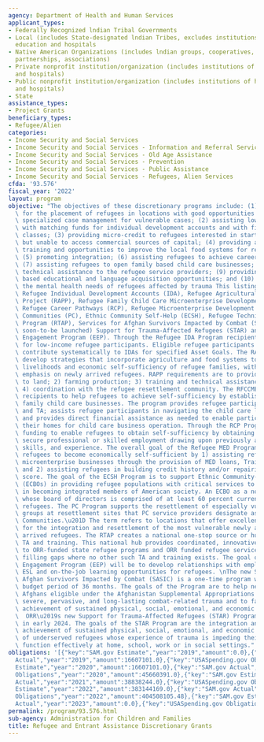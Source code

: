 ```yaml
---
agency: Department of Health and Human Services
applicant_types:
- Federally Recognized lndian Tribal Governments
- Local (includes State-designated lndian Tribes, excludes institutions of higher
  education and hospitals
- Native American Organizations (includes lndian groups, cooperatives, corporations,
  partnerships, associations)
- Private nonprofit institution/organization (includes institutions of higher education
  and hospitals)
- Public nonprofit institution/organization (includes institutions of higher education
  and hospitals)
- State
assistance_types:
- Project Grants
beneficiary_types:
- Refugee/Alien
categories:
- Income Security and Social Services
- Income Security and Social Services - Information and Referral Services
- Income Security and Social Services - Old Age Assistance
- Income Security and Social Services - Prevention
- Income Security and Social Services - Public Assistance
- Income Security and Social Services - Refugees, Alien Services
cfda: '93.576'
fiscal_year: '2022'
layout: program
objective: "The objectives of these discretionary programs include: (1) building capacity\
  \ for the placement of refugees in locations with good opportunities and providing\
  \ specialized case management for vulnerable cases; (2) assisting low-income refugees\
  \ with matching funds for individual development accounts and with financial literacy\
  \ classes; (3) providing micro-credit to refugees interested in starting new businesses\
  \ but unable to access commercial sources of capital; (4) providing agricultural\
  \ training and opportunities to improve the local food systems for refugee farmers;\
  \ (5) promoting integration; (6) assisting refugees to achieve career advancement;\
  \ (7) assisting refugees to open family based child care businesses; (8) providing\
  \ technical assistance to the refugee service providers; (9) providing employer\
  \ based educational and language acquisition opportunities; and (10) and supporting\
  \ the mental health needs of refugees affected by trauma This listing includes:\
  \ Refugee Individual Development Accounts (IDA), Refugee Agricultural Partnership\
  \ Project (RAPP), Refugee Family Child Care Microenterprise Development (RFCCMED),\
  \ Refugee Career Pathways (RCP), Refugee Microenterprise Development (MED), Preferred\
  \ Communities (PC), Ethnic Community Self-Help (ECSH), Refugee Technical Assistance\
  \ Program (RTAP), Services for Afghan Survivors Impacted by Combat (SASIC), (the\
  \ soon-to-be launched) Support for Trauma-Affected Refugees (STAR) and Employer\
  \ Engagement Program (EEP). Through the Refugee IDA Program recipients manage IDAs\
  \ for low-income refugee participants. Eligible refugee participants will open and\
  \ contribute systematically to IDAs for specified Asset Goals. The RAPP recipients\
  \ develop strategies that incorporate agriculture and food systems to improve the\
  \ livelihoods and economic self-sufficiency of refugee families, with particular\
  \ emphasis on newly arrived refugees. RAPP requirements are to provide: 1) access\
  \ to land; 2) farming production; 3) training and technical assistance (TA); and\
  \ 4) coordination with the refugee resettlement community. The RFCCMED Program enables\
  \ recipients to help refugees to achieve self-sufficiency by establishing small\
  \ family child care businesses. The program provides refugee participants with training\
  \ and TA; assists refugee participants in navigating the child care licensing process;\
  \ and provides direct financial assistance as needed to enable participants to prepare\
  \ their homes for child care business operation. Through the RCP Program, ORR provides\
  \ funding to enable refugees to obtain self-sufficiency by obtaining the means to\
  \ secure professional or skilled employment drawing upon previously acquired knowledge,\
  \ skills, and experience. The overall goal of the Refugee MED Program is to assist\
  \ refugees to become economically self-sufficient by 1) assisting refugees to establish\
  \ microenterprise businesses through the provision of MED loans, Training and TA,\
  \ and 2) assisting refugees in building credit history and/or repairing their credit\
  \ score. The goal of the ECSH Program is to support Ethnic Community-Based Organizations\
  \ (ECBOs) in providing refugee populations with critical services to assist them\
  \ in becoming integrated members of American society. An ECBO as a non-profit organization\
  \ whose board of directors is comprised of at least 60 percent current and/or former\
  \ refugees. The PC Program supports the resettlement of especially vulnerable refugee\
  \ groups at resettlement sites that PC service providers designate as \u201CPreferred\
  \ Communities.\u201D The term refers to locations that offer excellent opportunities\
  \ for the integration and resettlement of the most vulnerable newly and recently\
  \ arrived refugees. The RTAP creates a national one-stop source or hub for refugee\
  \ TA and training. This national hub provides coordinated, innovative TA and training\
  \ to ORR-funded state refugee programs and ORR funded refugee service providers,\
  \ filling gaps where no other such TA and training exists. The goal of the Employer\
  \ Engagement Program (EEP) will be to develop relationships with employers to provide\
  \ ESL and on-the-job learning opportunities for refugees. \nThe new Services for\
  \ Afghan Survivors Impacted by Combat (SASIC) is a one-time program with a single\
  \ budget period of 36 months. The goals of the Program are to help newly arrived\
  \ Afghans eligible under the Afghanistan Supplemental Appropriations Act (ASA) overcome\
  \ severe, pervasive, and long-lasting combat-related trauma and to facilitate their\
  \ achievement of sustained physical, social, emotional, and economic well-being.\
  \  ORR\u2019s new Support for Trauma-Affected Refugees (STAR) Program will be launched\
  \ in early 2024. The goals of the STAR Program are the integration and successful\
  \ achievement of sustained physical, social, emotional, and economic well-being\
  \ of underserved refugees whose experience of trauma is impeding their ability to\
  \ function effectively at home, school, work or in social settings."
obligations: '[{"key":"SAM.gov Estimate","year":"2019","amount":0.0},{"key":"SAM.gov
  Actual","year":"2019","amount":16607101.0},{"key":"USASpending.gov Obligations","year":"2019","amount":42030210.0},{"key":"SAM.gov
  Estimate","year":"2020","amount":16607101.0},{"key":"SAM.gov Actual","year":"2020","amount":45660391.0},{"key":"USASpending.gov
  Obligations","year":"2020","amount":45660391.0},{"key":"SAM.gov Estimate","year":"2021","amount":37869839.0},{"key":"SAM.gov
  Actual","year":"2021","amount":38838244.0},{"key":"USASpending.gov Obligations","year":"2021","amount":33368508.59},{"key":"SAM.gov
  Estimate","year":"2022","amount":383144169.0},{"key":"SAM.gov Actual","year":"2022","amount":405586282.0},{"key":"USASpending.gov
  Obligations","year":"2022","amount":404508105.48},{"key":"SAM.gov Estimate","year":"2023","amount":625966946.0},{"key":"SAM.gov
  Actual","year":"2023","amount":0.0},{"key":"USASpending.gov Obligations","year":"2023","amount":304218100.89}]'
permalink: /program/93.576.html
sub-agency: Administration for Children and Families
title: Refugee and Entrant Assistance Discretionary Grants
---
```

